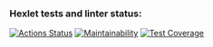 ### Hexlet tests and linter status:
[![Actions Status](https://github.com/tiltovskee/frontend-project-46/actions/workflows/hexlet-check.yml/badge.svg)](https://github.com/tiltovskee/frontend-project-46/actions)
[![Maintainability](https://api.codeclimate.com/v1/badges/178878a1ec869309e81b/maintainability)](https://codeclimate.com/github/tiltovskee/frontend-project-46/maintainability)
[![Test Coverage](https://api.codeclimate.com/v1/badges/178878a1ec869309e81b/test_coverage)](https://codeclimate.com/github/tiltovskee/frontend-project-46/test_coverage)
